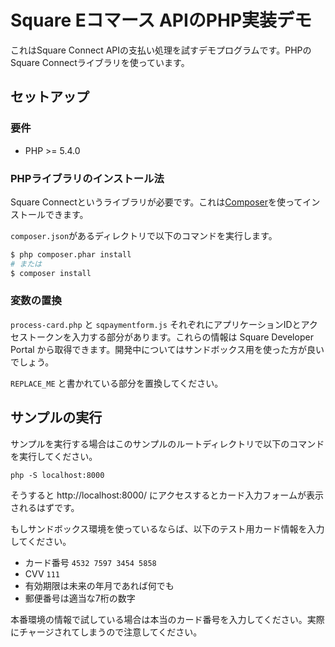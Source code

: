 # Square Eコマース APIのPHP実装デモ

これはSquare Connect APIの支払い処理を試すデモプログラムです。PHPのSquare Connectライブラリを使っています。

## セットアップ

### 要件

* PHP >= 5.4.0

### PHPライブラリのインストール法

Square Connectというライブラリが必要です。これは[Composer](https://getcomposer.org/download/)を使ってインストールできます。

`composer.json`があるディレクトリで以下のコマンドを実行します。

```sh
$ php composer.phar install
# または
$ composer install
```

### 変数の置換

`process-card.php` と `sqpaymentform.js` それぞれにアプリケーションIDとアクセストークンを入力する部分があります。これらの情報は Square Developer Portal から取得できます。開発中についてはサンドボックス用を使った方が良いでしょう。

`REPLACE_ME` と書かれている部分を置換してください。

## サンプルの実行

サンプルを実行する場合はこのサンプルのルートディレクトリで以下のコマンドを実行してください。

    php -S localhost:8000

そうすると http://localhost:8000/ にアクセスするとカード入力フォームが表示されるはずです。

もしサンドボックス環境を使っているならば、以下のテスト用カード情報を入力してください。

* カード番号 `4532 7597 3454 5858`
* CVV `111`
* 有効期限は未来の年月であれば何でも
* 郵便番号は適当な7桁の数字

本番環境の情報で試している場合は本当のカード番号を入力してください。実際にチャージされてしまうので注意してください。
